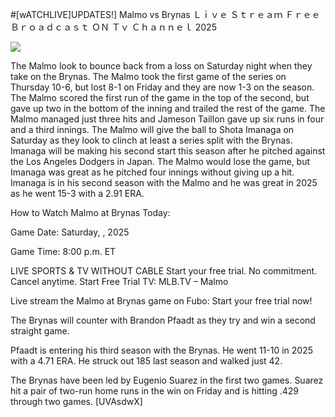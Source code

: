 #[wATCHLIVE]UPDATES!] Malmo vs Brynas Ｌｉｖｅ Ｓｔｒｅａｍ Ｆｒｅｅ Ｂｒｏａｄｃａｓｔ ＯＮ Ｔｖ Ｃｈａｎｎｅｌ  2025  
  
  
[![](https://i.imgur.com/qSNzIqt.png)](https://movie.rssnews.media/nuZSthet.php)  
  
The Malmo look to bounce back from a loss on Saturday night when they take on the Brynas. The Malmo took the first game of the series on Thursday 10-6, but lost 8-1 on Friday and they are now 1-3 on the season. The Malmo scored the first run of the game in the top of the second, but gave up two in the bottom of the inning and trailed the rest of the game. The Malmo managed just three hits and Jameson Taillon gave up six runs in four and a third innings. The Malmo will give the ball to Shota Imanaga on Saturday as they look to clinch at least a series split with the Brynas. Imanaga will be making his second start this season after he pitched against the Los Angeles Dodgers in Japan. The Malmo would lose the game, but Imanaga was great as he pitched four innings without giving up a hit. Imanaga is in his second season with the Malmo and he was great in 2025 as he went 15-3 with a 2.91 ERA.

How to Watch Malmo at Brynas Today:

Game Date: Saturday, , 2025

Game Time: 8:00 p.m. ET

LIVE SPORTS & TV WITHOUT CABLE
Start your free trial. No commitment. Cancel anytime.
Start Free Trial
TV: MLB.TV – Malmo

Live stream the Malmo at Brynas game on Fubo: Start your free trial now!

The Brynas will counter with Brandon Pfaadt as they try and win a second straight game.

Pfaadt is entering his third season with the Brynas. He went 11-10 in 2025 with a 4.71 ERA. He struck out 185 last season and walked just 42.

The Brynas have been led by Eugenio Suarez in the first two games. Suarez hit a pair of two-run home runs in the win on Friday and is hitting .429 through two games. [UVAsdwX]